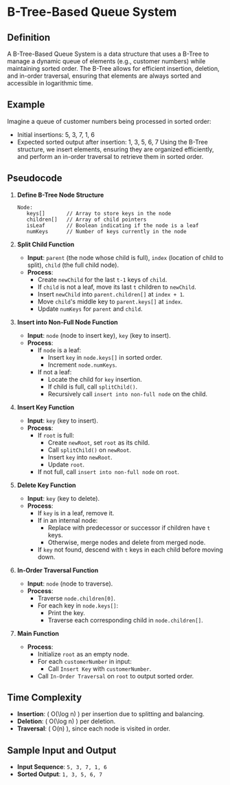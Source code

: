 # B-Tree-Based Queue System

## Definition
A B-Tree-Based Queue System is a data structure that uses a B-Tree to manage a dynamic queue of elements (e.g., customer numbers) while maintaining sorted order. The B-Tree allows for efficient insertion, deletion, and in-order traversal, ensuring that elements are always sorted and accessible in logarithmic time.

## Example
Imagine a queue of customer numbers being processed in sorted order:
- Initial insertions: 5, 3, 7, 1, 6
- Expected sorted output after insertion: 1, 3, 5, 6, 7
Using the B-Tree structure, we insert elements, ensuring they are organized efficiently, and perform an in-order traversal to retrieve them in sorted order.

## Pseudocode

1. **Define B-Tree Node Structure**  
   ```plaintext
   Node:
      keys[]       // Array to store keys in the node
      children[]   // Array of child pointers
      isLeaf       // Boolean indicating if the node is a leaf
      numKeys      // Number of keys currently in the node
   ```

2. **Split Child Function**  
   - **Input**: `parent` (the node whose child is full), `index` (location of child to split), `child` (the full child node).
   - **Process**:
     - Create `newChild` for the last `t-1` keys of `child`.
     - If `child` is not a leaf, move its last `t` children to `newChild`.
     - Insert `newChild` into `parent.children[]` at `index + 1`.
     - Move `child`'s middle key to `parent.keys[]` at `index`.
     - Update `numKeys` for `parent` and `child`.

3. **Insert into Non-Full Node Function**  
   - **Input**: `node` (node to insert key), `key` (key to insert).
   - **Process**:
     - If `node` is a leaf:
       - Insert `key` in `node.keys[]` in sorted order.
       - Increment `node.numKeys`.
     - If not a leaf:
       - Locate the child for `key` insertion.
       - If child is full, call `splitChild()`.
       - Recursively call `insert into non-full node` on the child.

4. **Insert Key Function**  
   - **Input**: `key` (key to insert).
   - **Process**:
     - If `root` is full:
       - Create `newRoot`, set `root` as its child.
       - Call `splitChild()` on `newRoot`.
       - Insert `key` into `newRoot`.
       - Update `root`.
     - If not full, call `insert into non-full node` on `root`.

5. **Delete Key Function**  
   - **Input**: `key` (key to delete).
   - **Process**:
     - If `key` is in a leaf, remove it.
     - If in an internal node:
       - Replace with predecessor or successor if children have `t` keys.
       - Otherwise, merge nodes and delete from merged node.
     - If `key` not found, descend with `t` keys in each child before moving down.

6. **In-Order Traversal Function**  
   - **Input**: `node` (node to traverse).
   - **Process**:
     - Traverse `node.children[0]`.
     - For each key in `node.keys[]`:
       - Print the key.
       - Traverse each corresponding child in `node.children[]`.

7. **Main Function**  
   - **Process**:
     - Initialize `root` as an empty node.
     - For each `customerNumber` in input:
       - Call `Insert Key` with `customerNumber`.
     - Call `In-Order Traversal` on `root` to output sorted order.

## Time Complexity
- **Insertion**: \( O(\log n) \) per insertion due to splitting and balancing.
- **Deletion**: \( O(\log n) \) per deletion.
- **Traversal**: \( O(n) \), since each node is visited in order.

## Sample Input and Output
- **Input Sequence**: `5, 3, 7, 1, 6`
- **Sorted Output**: `1, 3, 5, 6, 7`
